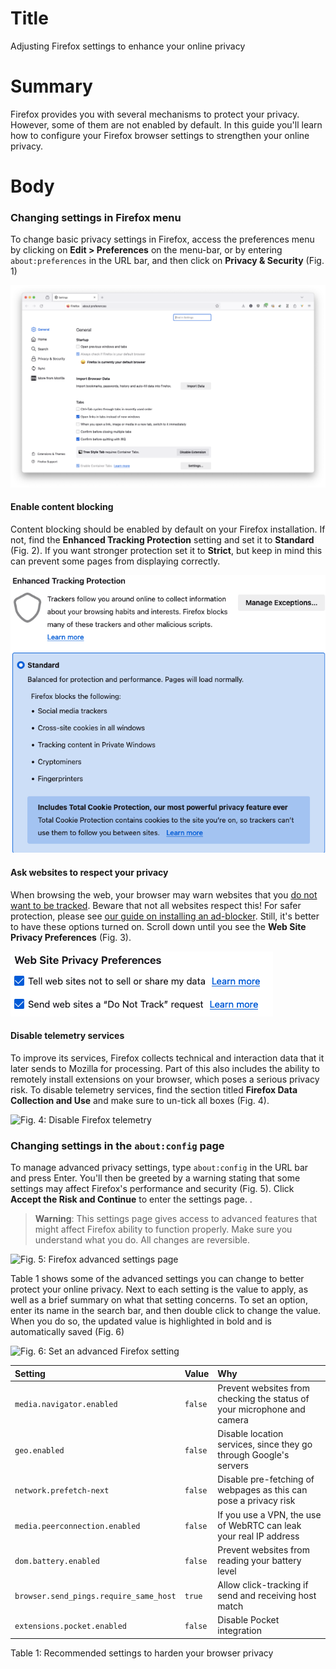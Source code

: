 # Title #
Adjusting Firefox settings to enhance your online privacy

# Summary #
Firefox provides you with several mechanisms to protect your privacy. However, some of them are not enabled by default. In this guide you'll learn how to configure your Firefox browser settings to strengthen your online privacy.

# Body #

### Changing settings in Firefox menu ###
To change basic privacy settings in Firefox, access the preferences menu by clicking on **Edit > Preferences** on the menu-bar, or by entering `about:preferences` in the URL bar, and then click on **Privacy & Security** (Fig. 1)

![Fig. 1: Firefox privacy settings page](../../images/Firefox/settings-page.png?raw=true)

#### Enable content blocking ####
Content blocking should be enabled by default on your Firefox installation. If not, find the **Enhanced Tracking Protection** setting and set it to **Standard** (Fig. 2). If you want stronger protection set it to **Strict**, but keep in mind this can prevent some pages from displaying correctly.

![Fig. 2: Firefox Tracking Protection settings](../../images/Firefox/settings-tracking.png?raw=true)

#### Ask websites to respect your privacy ####
When browsing the web, your browser may warn websites that you [do not want to be tracked][1]. Beware that not all websites respect this! For safer protection, please see [our guide on installing an ad-blocker](firefox-ublock-origin.md). Still, it's better to have these options turned on. Scroll down until you see the **Web Site Privacy Preferences** (Fig. 3).

![Fig. 3: Firefox Do Not Track setting](../../images/Firefox/settings-dnt.png?raw=true)

#### Disable telemetry services ###
To improve its services, Firefox collects technical and interaction data that it later sends to Mozilla for processing. Part of this also includes the ability to remotely install extensions on your browser, which poses a serious privacy risk. To disable telemetry services, find the section titled **Firefox Data Collection and Use** and make sure to un-tick all boxes (Fig. 4).

![Fig. 4: Disable Firefox telemetry](../../images/Firefox/settings-telemetry.png?raw=true)

### Changing settings in the `about:config` page ###
To manage advanced privacy settings, type `about:config` in the URL bar and press Enter. You'll then be greeted by a warning stating that some settings may affect Firefox's performance and security (Fig. 5). Click **Accept the Risk and Continue** to enter the settings page. .

> **Warning**: This settings page gives access to advanced features that might affect Firefox ability to function properly. Make sure you understand what you do. All changes are reversible.

![Fig. 5: Firefox advanced settings page](../../images/Firefox/settings-config-warning.png?raw=true)

Table 1 shows some of the advanced settings you can change to better protect your online privacy. Next to each setting is the value to apply, as well as a brief summary on what that setting concerns. To set an option, enter its name in the search bar, and then double click to change the value. When you do so, the updated value is highlighted in bold and is automatically saved (Fig. 6)

![Fig. 6: Set an advanced Firefox setting](../../images/Firefox/settings-config-change.png?raw=true)

| Setting                                | Value   | Why  |
| :--                                    | :--     | :--  |
| `media.navigator.enabled`              | `false` | Prevent websites from checking the status of your microphone and camera |                    
| `geo.enabled`                          | `false` | Disable location services, since they go through Google's servers |
| `network.prefetch-next`                | `false` | Disable pre-fetching of webpages as this can pose a privacy risk |
| `media.peerconnection.enabled`         | `false` | If you use a VPN, the use of WebRTC can leak your real IP address |
| `dom.battery.enabled`                  | `false` | Prevent websites from reading your battery level |
| `browser.send_pings.require_same_host` | `true`  | Allow click-tracking if send and receiving host match |
| `extensions.pocket.enabled`            | `false` | Disable Pocket integration |

Table 1: Recommended settings to harden your browser privacy

[1]: https://en.wikipedia.org/wiki/Do_Not_Track